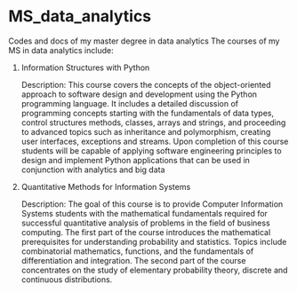 # MS_data_analytics
Codes and docs of my master degree in data analytics
The courses of my MS in data analytics include:
1. Information Structures with Python
   
   Description: This course covers the concepts of the object-oriented approach to software design and development using the Python programming language. It includes a detailed discussion of programming concepts starting with the fundamentals of data types, control structures methods, classes, arrays and strings, and proceeding to advanced topics such as inheritance and polymorphism, creating user interfaces, exceptions and streams. Upon completion of this course students will be capable of applying software engineering principles to design and implement Python applications that can be used in conjunction with analytics and big data
2. Quantitative Methods for Information Systems
   
   Description: The goal of this course is to provide Computer Information Systems students with the mathematical fundamentals required for successful quantitative analysis of problems in the field of business computing. The first part of the course introduces the mathematical prerequisites for understanding probability and statistics. Topics include combinatorial mathematics, functions, and the fundamentals of differentiation and integration. The second part of the course concentrates on the study of elementary probability theory, discrete and continuous distributions.
